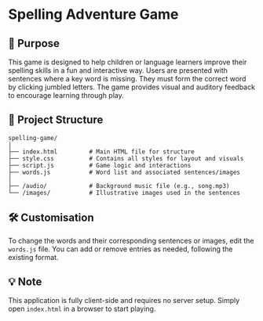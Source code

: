 # Spelling Adventure Game

## 🎯 Purpose

This game is designed to help children or language learners improve their spelling skills in a fun and interactive way. Users are presented with sentences where a key word is missing. They must form the correct word by clicking jumbled letters. The game provides visual and auditory feedback to encourage learning through play.

## 📁 Project Structure

```
spelling-game/
│
├── index.html         # Main HTML file for structure
├── style.css          # Contains all styles for layout and visuals
├── script.js          # Game logic and interactions
├── words.js           # Word list and associated sentences/images
│
├── /audio/            # Background music file (e.g., song.mp3)
└── /images/           # Illustrative images used in the sentences
```

## 🛠️ Customisation

To change the words and their corresponding sentences or images, edit the `words.js` file. You can add or remove entries as needed, following the existing format.

## 💡 Note

This application is fully client-side and requires no server setup. Simply open `index.html` in a browser to start playing.
